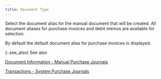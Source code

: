 ```yaml
---
title: Document Type
---
```



Select the document alias for the manual document that will be created.  All document aliases for purchase invoices and debit memos are available  for selection.


By default the default document alias for purchase invoices is displayed.


{:.see_also}
See also


[Document Information -  Manual Purchase Journals]({{site.acc_baseurl}}/purchasing/manual-purchases/manual-purchase-jrnl-dtls/trans-dtls/document_information_manpurjrnl.html)


[Transactions - System Purchase  Journals]({{site.acc_baseurl}}/misc/transactions_syspurjrnl.html)
